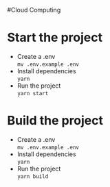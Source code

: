 #Cloud Computing

# Start the project

- Create a .env  
  `mv .env.example .env`
- Install dependencies  
  `yarn`
- Run the project  
  `yarn start`

# Build the project

- Create a .env  
  `mv .env.example .env`
- Install dependencies  
  `yarn`
- Run the project  
  `yarn build`
